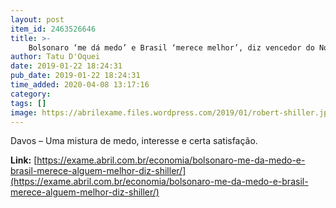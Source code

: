 ```yaml
---
layout: post
item_id: 2463526646
title: >-
    Bolsonaro ‘me dá medo’ e Brasil ‘merece melhor’, diz vencedor do Nobel
author: Tatu D'Oquei
date: 2019-01-22 18:24:31
pub_date: 2019-01-22 18:24:31
time_added: 2020-04-08 13:17:16
category: 
tags: []
image: https://abrilexame.files.wordpress.com/2019/01/robert-shiller.jpg?quality=70&strip=info&w=680&h=453&crop=1
---
```


Davos – Uma mistura de medo, interesse e certa satisfação.

**Link:** [https://exame.abril.com.br/economia/bolsonaro-me-da-medo-e-brasil-merece-alguem-melhor-diz-shiller/](https://exame.abril.com.br/economia/bolsonaro-me-da-medo-e-brasil-merece-alguem-melhor-diz-shiller/)

